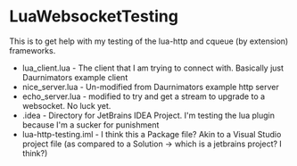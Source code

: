 # LuaWebsocketTesting

This is to get help with my testing of the lua-http and cqueue (by extension) frameworks.

* lua_client.lua - The client that I am trying to connect with. Basically just Daurnimators example client
* nice_server.lua - Un-modified from Daurnimators example http server
* echo_server.lua - modified to try and get a stream to upgrade to a websocket. No luck yet.
* .idea - Directory for JetBrains IDEA Project. I'm testing the lua plugin because I'm a sucker for punishment
* lua-http-testing.iml - I think this a Package file? Akin to a Visual Studio project file (as compared to a Solution -> which is a jetbrains project? I think?)

